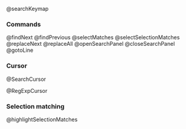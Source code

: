 @searchKeymap

### Commands

@findNext
@findPrevious
@selectMatches
@selectSelectionMatches
@replaceNext
@replaceAll
@openSearchPanel
@closeSearchPanel
@gotoLine

### Cursor

@SearchCursor

@RegExpCursor

### Selection matching

@highlightSelectionMatches